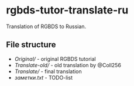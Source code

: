 # rgbds-tutor-translate-ru
Translation of RGBDS to Russian.
## File structure
- _Original/_ - original RGBDS tutorial
- _Translate-old/_ - old translation by @Coll256
- _Translate/_ - final translation
- _заметки.txt_ - TODO-list
